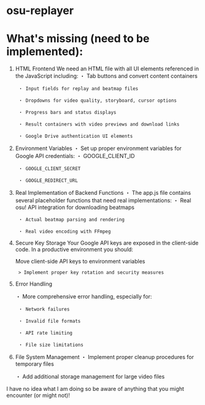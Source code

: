 # osu-replayer

# What's missing (need to be implemented):
1. HTML Frontend
	We need an HTML file with all UI elements referenced in the JavaScript including:
		・ Tab buttons and convert content containers

		・ Input fields for replay and beatmap files

		・ Dropdowns for video quality, storyboard, cursor options

		・ Progress bars and status displays

		・ Result containers with video previews and download links

		・ Google Drive authentication UI elements


2. Environment Variables
	・ Set up proper environment variables for Google API credentials:
		・ GOOGLE_CLIENT_ID
 
		・ GOOGLE_CLIENT_SECRET

		・ GOOGLE_REDIRECT_URL
  

3. Real Implementation of Backend Functions
	・ The app.js file contains several placeholder functions that need real implementations:
		・ Real osu! API integration for downloading beatmaps

		・ Actual beatmap parsing and rendering

		・ Real video encoding with FFmpeg

		
4. Secure Key Storage
	Your Google API keys are exposed in the client-side code. In a productive environment you should:

	Move client-side API keys to environment variables
 
		> Implement proper key rotation and security measures

		
5. Error Handling

	・ More comprehensive error handling, especially for:


		・ Network failures

		・ Invalid file formats

		・ API rate limiting

		・ File size limitations
		
6. File System Management
	・ Implement proper cleanup procedures for temporary files

	・ Add additional storage management for large video files


I have no idea what I am doing so be aware of anything that you might encounter (or might not)!
